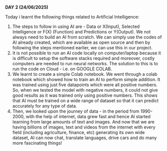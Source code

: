 **DAY 2 (24/06/2025)**

Today i learnt the following things related to Artificial Intelligence:
1) The steps to follow in using AI are - Data or X(Input), Selected Intelligence or F(X) (Function) and Predictions or Y(Output). We not always need to build an AI from scratch. We can simply use the codes of AI already created, which are available as open source and then by following the steps mentioned earlier, we can use this in our project.
2) It is not possible to run an AI code locally on computer/laptop because it is difficult to setup the software stacks required and moreover, costly computers are needed to run neural networks.
The solution to this is to run the code on Cloud - i.e. on GOOGLE COLAB.
3) We learnt to create a simple Colab notebook. We went through a colab notebook which showed how to train an AI to perform simple addition. It was trained using just five datapoints which were all positive numbers.
So, when we tested the model with negative numbers, it could not give good results as it was trained only using positive numbers. This shows that AI must be trained on a wide range of dataset so that it can predict accurately for any type of data.
4) Then, we looked upon the journey of data - in the period from 1990-2000, with the help of internet, data grew fast and hence AI started learning from large amounts of text and images.
And now that we are having billions of images, text and videos from the internet with every field (including agriculture, finance, etc) generating its own wide dataset, AI can now chat, translate languages, drive cars and do many more fascinating things!

